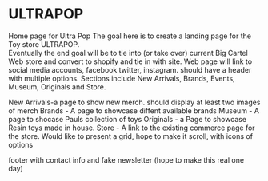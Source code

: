 # ULTRAPOP
Home page for Ultra Pop
The goal here is to create a landing page for the Toy store ULTRAPOP.  
Eventually the end goal will be to tie into (or take over) current Big Cartel Web store and convert to shopify and tie in with site.
Web page will link to social media accounts, facebook twitter, instagram.
should have a header with multiple options.
Sections include New Arrivals, Brands, Events, Museum, Originals and Store.

New Arrivals-a page to show new merch. should display at least two images of merch
Brands - A page to showcase diffent available brands
Museum - A page to shocase Pauls collection of toys
Originals - a Page to showcase Resin toys made in house.
Store - A link to the existing commerce page for the store.
Would like to present a grid, hope to make it scroll, with icons of options

footer with contact info and fake newsletter (hope to make this real one day)

